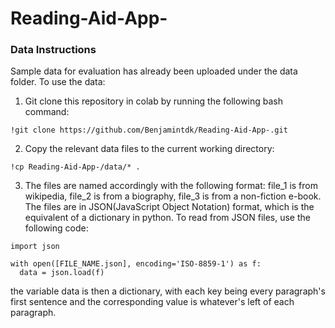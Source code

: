 # Reading-Aid-App-

### Data Instructions 
Sample data for evaluation has already been uploaded under the data folder. To use the data:
1) Git clone this repository in colab by running the following bash command:
  ```
  !git clone https://github.com/Benjamintdk/Reading-Aid-App-.git
  ```
2) Copy the relevant data files to the current working directory:
  ```
  !cp Reading-Aid-App-/data/* .
  ```
3) The files are named accordingly with the following format: file_1 is from wikipedia, file_2 is from a biography, file_3 is from a non-fiction e-book. The files are in JSON(JavaScript Object Notation) format, which is the equivalent of a dictionary in python. To read from JSON files, use the following code:
  ```
  import json 
  
  with open([FILE_NAME.json], encoding='ISO-8859-1') as f:
    data = json.load(f)
  ```
the variable data is then a dictionary, with each key being every paragraph's first sentence and the corresponding value is whatever's left of each paragraph. 
